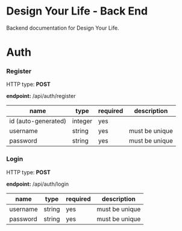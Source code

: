 # Design Your Life - Back End

Backend documentation for Design Your Life.

# Auth 

### **Register**

HTTP type: **POST**

**endpoint:** /api/auth/register


name  | type | required | description
------------- | ------------- | ------------- | ------------- 
id (auto-generated)  | integer | yes | 
username | string | yes | must be unique
password | string | yes | must be unique

### **Login**


HTTP type: **POST**

**endpoint:** /api/auth/login


name  | type | required | description
------------- | ------------- | ------------- | ------------- 
username | string | yes | must be unique
password | string | yes | must be unique
